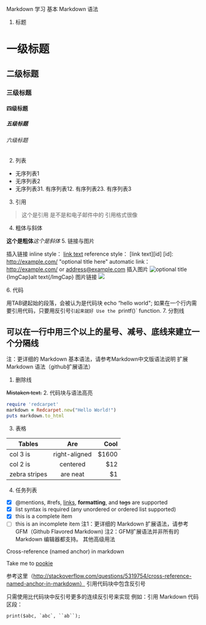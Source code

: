 Markdown 学习
基本 Markdown 语法

1. 标题

# 一级标题
## 二级标题
### 三级标题
#### 四级标题
##### 五级标题
###### 六级标题
2. 列表

 - 无序列表1
 - 无序列表2
 - 无序列表31. 有序列表12. 有序列表23. 有序列表3
3. 引用

 > 这个是引用
 > 是不是和电子邮件中的
 > 引用格式很像
4. 粗体与斜体

 **这个是粗体***这个是斜体*
5. 链接与图片

插入链接
inline style：
  [link text](http://example.com/ "optional title")
reference style：
 [link text][id]
 [id]: http://example.com/  "optional title here"
automatic link：
<http://example.com/> or <address@example.com>
插入图片
 ![](/path/to/img.jpg "optional title"){ImgCap}alt text{/ImgCap}
图片链接
 [![][jane-eyre-pic]][jane-eyre-douban]

 [jane-eyre-pic]: http://img3.douban.com/mpic/s1108264.jpg
 [jane-eyre-douban]: http://book.douban.com/subject/1141406/
6. 代码

用TAB键起始的段落，会被认为是代码块
      <php>
           echo “hello world";
      </php>
如果在一个行内需要引用代码，只要用反引号`引起来就好
 Use the `printf()` function.
7. 分割线

可以在一行中用三个以上的星号、减号、底线来建立一个分隔线
 ---
注：更详细的 Markdown 基本语法，请参考Markdown中文版语法说明
扩展 Markdown 语法（github扩展语法）

1. 删除线

 ~~Mistaken text.~~
2. 代码块与语法高亮

 ```ruby
 require 'redcarpet'
 markdown = Redcarpet.new("Hello World!")
 puts markdown.to_html
 ```
3. 表格

 | Tables        | Are           | Cool  |
 | ------------- |:-------------:| -----:|
 | col 3 is      | right-aligned | $1600 |
 | col 2 is      | centered      |   $12 |
 | zebra stripes | are neat      |    $1 |
4. 任务列表

 - [x] @mentions, #refs, [links](), **formatting**, and <del>tags</del> are supported
 - [x] list syntax is required (any unordered or ordered list supported)
 - [x] this is a complete item
 - [ ] this is an incomplete item
注1：更详细的 Markdown 扩展语法，请参考GFM（Github Flavored Markdown)
注2：GFM扩展语法并非所有的 Markdown 编辑器都支持。
其他高级用法

Cross-reference (named anchor) in markdown

 Take me to [pookie](#pookie)

 <a name="pookie"></a>
参考这里（http://stackoverflow.com/questions/5319754/cross-reference-named-anchor-in-markdown）
引用代码块中包含反引号

只需使用比代码块中反引号更多的连续反引号来实现
例如：引用 Markdown 代码区段：
 ```````
 print($abc, `abc`, ``ab``);

 ```````